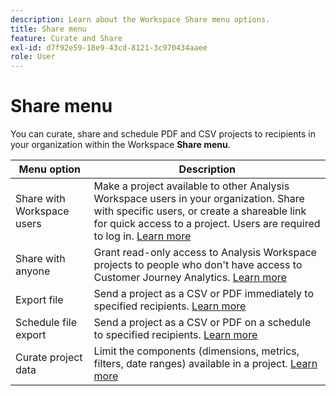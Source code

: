 ```yaml
---
description: Learn about the Workspace Share menu options.
title: Share menu
feature: Curate and Share
exl-id: d7f92e59-18e9-43cd-8121-3c970434aaee
role: User
---
```

# Share menu

You can curate, share and schedule PDF and CSV projects to recipients in your organization within the Workspace **Share menu**.

|Menu option|Description|
|---|---|
|Share with Workspace users |Make a project available to other Analysis Workspace users in your organization. Share with specific users, or create a shareable link for quick access to a project. Users are required to log in. [Learn more](/help/analysis-workspace/curate-share/share-projects.md)|
|Share with anyone |Grant read-only access to Analysis Workspace projects to people who don't have access to Customer Journey Analytics. [Learn more](/help/analysis-workspace/curate-share/share-projects.md)|
|Export file|Send a project as a CSV or PDF immediately to specified recipients. [Learn more](/help/analysis-workspace/export/t-schedule-report.md)|
|Schedule file export|Send a project as a CSV or PDF on a schedule to specified recipients. [Learn more](/help/analysis-workspace/export/t-schedule-report.md)|
|Curate project data|Limit the components (dimensions, metrics, filters, date ranges) available in a project. [Learn more](/help/analysis-workspace/curate-share/curate.md)|
